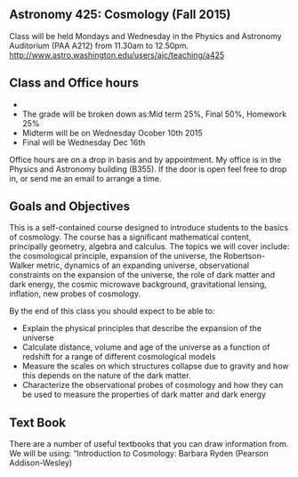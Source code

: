 ## Astronomy 425: Cosmology (Fall 2015)
Class will be held Mondays and Wednesday in the Physics and Astronomy Auditorium (PAA A212) from 11.30am to 12.50pm. 
http://www.astro.washington.edu/users/ajc/teaching/a425

## Class and Office hours 
- 
- The grade will be broken down as:Mid term 25%, Final 50%, Homework 25%
- Midterm will be on Wednesday Ocober 10th 2015
- Final will be Wednesday Dec 16th

Office hours are on a drop in basis and by appointment. My office is in the Physics and Astronomy building (B355). If the door is open feel free to drop in, or send me an email to arrange a time.

## Goals and Objectives
This is a self-contained course designed to introduce students to the basics of cosmology. The course has a significant mathematical content, principally geometry, algebra and calculus. The topics we will cover include: the cosmological principle, expansion of the universe, the Robertson-Walker metric, dynamics of an expanding universe, observational constraints on the expansion of the universe, the role of dark matter and dark energy, the cosmic microwave background, gravitational lensing, inflation, new probes of cosmology.

By the end of this class you should expect to be able to:
- Explain the physical principles that describe the expansion of the universe
- Calculate distance, volume and age of the universe as a function of redshift for a range of different cosmological models
- Measure the scales on which structures collapse due to gravity and how this depends on the nature of the dark matter.
- Characterize the observational probes of cosmology and how they can be used to measure the properties of dark matter and dark energy

## Text Book
There are a number of useful textbooks that you can draw information from. We will be using: “Introduction to Cosmology: Barbara Ryden (Pearson Addison-Wesley)

## 
